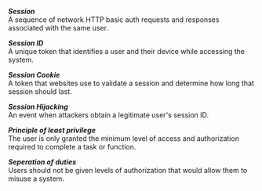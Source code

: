 **_Session_** <br>
A sequence of network HTTP basic auth requests and responses associated with the same user.

**_Session ID_** <br>
A unique token that identifies a user and their device while accessing the system.

**_Session Cookie_** <br>
A token that websites use to validate a session and determine how long that session should last.

**_Session Hijacking_** <br>
An event when attackers obtain a legitimate user's session ID.

**_Principle of least privilege_** <br>
The user is only granted the minimum level of access and authorization required to complete a task or function.

**_Seperation of duties_** <br>
Users should not be given levels of authorization that would allow them to misuse a system.


